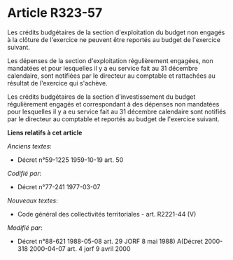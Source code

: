 # Article R323-57

Les crédits budgétaires de la section d'exploitation du budget non engagés à la clôture de l'exercice ne peuvent être
reportés au budget de l'exercice suivant.

Les dépenses de la section d'exploitation régulièrement engagées, non mandatées et pour lesquelles il y a eu service fait au
31 décembre calendaire, sont notifiées par le directeur au comptable et rattachées au résultat de l'exercice qui s'achève.

Les crédits budgétaires de la section d'investissement du budget régulièrement engagés et correspondant à des dépenses non
mandatées pour lesquelles il y a eu service fait au 31 décembre calendaire sont notifiés par le directeur au comptable et
reportés au budget de l'exercice suivant.

**Liens relatifs à cet article**

_Anciens textes_:

  - Décret n°59-1225 1959-10-19 art. 50

_Codifié par_:

  - Décret n°77-241 1977-03-07

_Nouveaux textes_:

  - Code général des collectivités territoriales - art. R2221-44 (V)

_Modifié par_:

  - Décret n°88-621 1988-05-08 art. 29 JORF 8 mai 1988) A(Décret 2000-318 2000-04-07 art. 4 jorf 9 avril 2000
